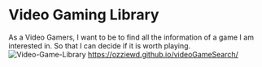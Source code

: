 # Video Gaming Library
As a Video Gamers,
I want to be to find all the information of a game I am interested in.
So that I can decide if it is worth playing.
![Video-Game-Library](/images/projectone.png)
https://ozziewd.github.io/videoGameSearch/